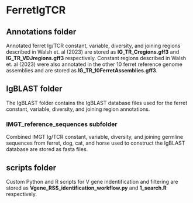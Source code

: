 # FerretIgTCR

## Annotations folder
Annotated ferret Ig/TCR constant, variable, diversity, and joining regions described in Walsh et. al (2023)
are stored as **IG_TR_Cregions.gff3** and **IG_TR_VDJregions.gff3** respectively.
Constant regions described in Walsh et. al (2023) were also annotated in the other 10 ferret reference genome
assemblies and are stored as **IG_TR_10FerretAssemblies.gff3**.

## IgBLAST folder 
The IgBLAST folder contains the IgBLAST database files used for the ferret constant, variable, diversity,
and joining region annotations.

### IMGT_reference_sequences subfolder
Combined IMGT Ig/TCR constant, variable, diversity, and joining germline sequences from ferret, dog, cat, and horse 
used to construct the IgBLAST database are stored as fasta files.

## scripts folder
Custom Python and R scripts for V gene indentification and filtering are stored as 
**Vgene_RSS_identification_workflow.py** and **1_search.R** respectively.
